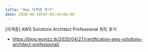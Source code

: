 ```yaml
---
title: "Aws 자격증 후기"
date: 2020-06-18T07:05:43+09:00
---
```


[자격증] AWS Solutions Architect Professional 취득 후기
 - https://blog.wonizz.tk/2020/04/27/certification-aws-solutions-architect-professional/

